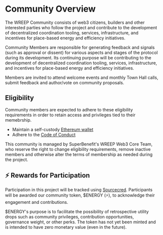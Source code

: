 # Community Overview

The WREEP Community consists of web3 citizens, builders and other interested parties who follow the project and contribute to the development of decentralized coordination tooling, services, infrastructure, and incentives for place-based energy and efficiency initiatives.

Community Members are responsible for generating feedback and signals (such as approval or dissent) for various aspects and stages of the protocol during its development. Its continuing purpose will be contributing to the development of decentralized coordination tooling, services, infrastructure, and incentives for place-based energy and efficiency initiatives.

Members are invited to attend welcome events and monthly Town Hall calls, submit feedback and author/vote on community proposals.

## Eligibility

Community members are expected to adhere to these eligibility requirements in order to retain access and privileges tied to their memebrship.

- Maintain a self-custody [Ethereum wallet](https://www.mybff.com/discover/wtf-is-a-crypto-wallet)
- Adhere to the [Code of Conduct](/CODE_OF_CONDUCT.md)

This community is managed by SuperBenefit's WREEP Web3 Core Team, who reserve the right to change eligibility requirements, remove inactive members and otherwise alter the terms of membership as needed during the project.

## ⚡ Rewards for Participation

Participation in this project will be tracked using [Sourcecred](https://github.com/superbenefit/sourcecred). Participants will be awarded our community token, $ENERGY (⚡), to acknowledge their engagement and contributions.

\$ENERGY's purpose is to facilitate the possibility of retrospective utility drops such as community privileges, contribution opportunities, governance weight, or other perks. The token has not yet been minted and is intended to have zero monetary value (even in the future).
